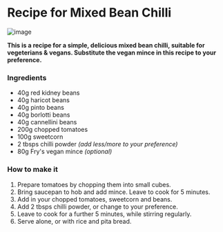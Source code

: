 # Recipe for Mixed Bean Chilli

![image](http://i.imgur.com/dG60pTk.png)

**This is a recipe for a simple, delicious mixed bean chilli, suitable for vegeterians & vegans. Substitute the vegan mince in this recipe to your preference.**

### Ingredients

- 40g red kidney beans
- 40g haricot beans
- 40g pinto beans
- 40g borlotti beans
- 40g cannellini beans
- 200g chopped tomatoes
- 100g sweetcorn
- 2 tbsps chilli powder *(add less/more to your preference)*
- 80g Fry's vegan mince *(optional)*


### How to make it

1. Prepare tomatoes by chopping them into small cubes. 
2. Bring saucepan to hob and add mince. Leave to cook for 5 minutes. 
3. Add in your chopped tomatoes, sweetcorn and beans.
4. Add 2 tbsps chilli powder, or change to your preference.
5. Leave to cook for a further 5 minutes, while stirring regularly.
6. Serve alone, or with rice and pita bread.
